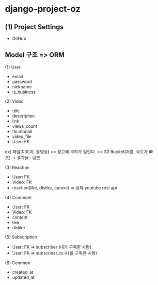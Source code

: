 # django-project-oz

## (1) Project Settings

- GitHub

## Model 구조 => ORM

(1) User

- email
- password
- nickname
- is_business

(2) Video

- title
- description
- link
- views_count
- thumbnail
- video_file
- User: FK

ex) 파일(이미지, 동영상)
=> 장고에 부하가 걸린다.
=> S3 Bucket(저렴, 속도가 빠름) -> 결과물 : 링크

(3) Reaction

- User: FK
- Video: FK
- reaction(like, dislike, cancel) => 실제 youtube rest api

(4) Comment

- User: FK
- Video: FK
- content
- like
- dislike

(5) Subscription

- User: FK => subscriber (내가 구독한 사람)
- User: FK => subscriber_to (나를 구독한 사람)

(6) Common

- created_at
- updated_at
